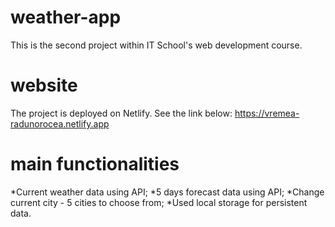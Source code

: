 # weather-app
This is the second project within IT School's web development course.

# website
The project is deployed on Netlify. See the link below:
https://vremea-radunorocea.netlify.app

# main functionalities
*Current weather data using API; 
*5 days forecast data using API; 
*Change current city - 5 cities to choose from; 
*Used local storage for persistent data.
